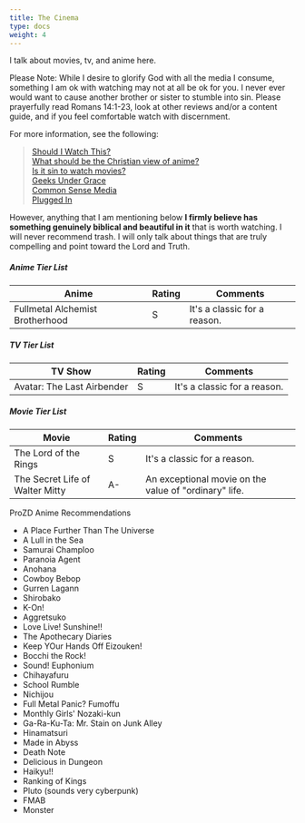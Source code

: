 ```yaml
---
title: The Cinema
type: docs
weight: 4
---
```


I talk about movies, tv, and anime here.

Please Note: While I desire to glorify God with all the media I consume, something I am ok with watching may not at all be ok for you. I never ever would want to cause another brother or sister to stumble into sin. Please prayerfully read Romans 14:1-23, look at other reviews and/or a content guide, and if you feel comfortable watch with discernment.

For more information, see the following:
> [Should I Watch This?](https://www.thegospelcoalition.org/article/should-i-watch-this-5-questions-for-the-discerning-viewer/)  
> [What should be the Christian view of anime?](https://www.gotquestions.org/Christian-anime.html)  
> [Is it sin to watch movies?](https://www.compellingtruth.org/sin-movies.html)  
> [Geeks Under Grace](https://www.geeksundergrace.com/)  
> [Common Sense Media](https://www.commonsensemedia.org/)  
> [Plugged In](https://www.pluggedin.com/)  

However, anything that I am mentioning below **I firmly believe has something genuinely biblical and beautiful in it** that is worth watching. I will never recommend trash. I will only talk about things that are truly compelling and point toward the Lord and Truth.

##### Anime Tier List
| Anime 													 | Rating 													| Comments 												|
| -------------------------------- | -------------------------------- | ------------------------------- | 
| Fullmetal Alchemist Brotherhood  | S															  | It's a classic for a reason. 		| 

##### TV Tier List
| TV Show 												 | Rating 													| Comments 												|
| -------------------------------- | -------------------------------- | ------------------------------- | 
| Avatar: The Last Airbender	     | S															  | It's a classic for a reason. 		| 

##### Movie Tier List
| Movie													   | Rating 													| Comments 												|
| -------------------------------- | -------------------------------- | ------------------------------- | 
| The Lord of the Rings					   | S															  | It's a classic for a reason. 		| 
| The Secret Life of Walter Mitty  | A-															  | An exceptional movie on the value of "ordinary" life. | 

ProZD Anime Recommendations
- A Place Further Than The Universe
- A Lull in the Sea
- Samurai Champloo
- Paranoia Agent
- Anohana
- Cowboy Bebop
- Gurren Lagann
- Shirobako
- K-On!
- Aggretsuko
- Love Live! Sunshine!!
- The Apothecary Diaries
- Keep YOur Hands Off Eizouken!
- Bocchi the Rock!
- Sound! Euphonium
- Chihayafuru
- School Rumble
- Nichijou
- Full Metal Panic? Fumoffu
- Monthly Girls' Nozaki-kun
- Ga-Ra-Ku-Ta: Mr. Stain on Junk Alley
- Hinamatsuri
- Made in Abyss
- Death Note
- Delicious in Dungeon
- Haikyu!!
- Ranking of Kings
- Pluto (sounds very cyberpunk)
- FMAB
- Monster


<script src="https://static.esvmedia.org/crossref/crossref.min.js" type="text/javascript"></script>